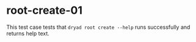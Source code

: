 
# root-create-01

This test case tests that `dryad root create --help` runs successfully and returns help text.